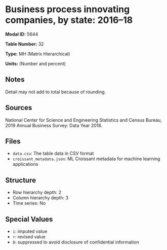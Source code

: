 # Business process innovating companies, by state: 2016&#8211;18

**Modal ID:** 5644

**Table Number:** 32

**Type:** MH (Matrix Hierarchical)

**Units:** (Number and percent)

## Notes

Detail may not add to total because of rounding.

## Sources

National Center for Science and Engineering Statistics and Census Bureau, 2019 Annual Business Survey: Data Year 2018.

## Files

- `data.csv`: The table data in CSV format
- `croissant_metadata.json`: ML Croissant metadata for machine learning applications

## Structure

- Row hierarchy depth: 2
- Column hierarchy depth: 3
- Time series: No

## Special Values

- `i`: imputed value
- `r`: revised value
- `D`: suppressed to avoid disclosure of confidential information
